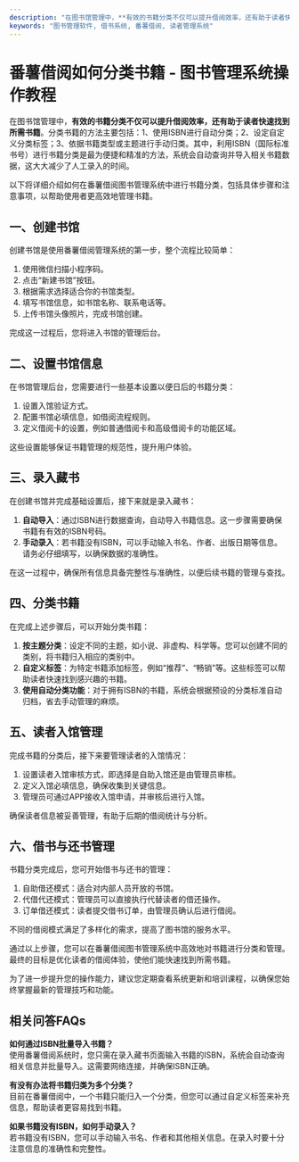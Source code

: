 ```yaml
---
description: "在图书馆管理中，**有效的书籍分类不仅可以提升借阅效率，还有助于读者快速找到所需书籍**。分类书籍的方法主要包括：1、使用ISBN进行自动分类；2、设定自定义分类标签；3、依据书籍类型或主题进行手动归类。其中，利用ISBN（国际标准书号）进行书籍分类是最为便捷和精准的方法，系统会自动查询并导入相关书籍数据，这大大减少了人工录入的时间。"
keywords: "图书管理软件, 借书系统, 番薯借阅, 读者管理系统"
---
```

# 番薯借阅如何分类书籍 - 图书管理系统操作教程

在图书馆管理中，**有效的书籍分类不仅可以提升借阅效率，还有助于读者快速找到所需书籍**。分类书籍的方法主要包括：1、使用ISBN进行自动分类；2、设定自定义分类标签；3、依据书籍类型或主题进行手动归类。其中，利用ISBN（国际标准书号）进行书籍分类是最为便捷和精准的方法，系统会自动查询并导入相关书籍数据，这大大减少了人工录入的时间。

以下将详细介绍如何在番薯借阅图书管理系统中进行书籍分类，包括具体步骤和注意事项，以帮助使用者更高效地管理书籍。

## **一、创建书馆**

创建书馆是使用番薯借阅管理系统的第一步，整个流程比较简单：

1. 使用微信扫描小程序码。
2. 点击“新建书馆”按钮。
3. 根据需求选择适合你的书馆类型。
4. 填写书馆信息，如书馆名称、联系电话等。
5. 上传书馆头像照片，完成书馆创建。

完成这一过程后，您将进入书馆的管理后台。

## **二、设置书馆信息**

在书馆管理后台，您需要进行一些基本设置以便日后的书籍分类：

1. 设置入馆验证方式。
2. 配置书馆必填信息，如借阅流程规则。
3. 定义借阅卡的设置，例如普通借阅卡和高级借阅卡的功能区域。

这些设置能够保证书籍管理的规范性，提升用户体验。

## **三、录入藏书**

在创建书馆并完成基础设置后，接下来就是录入藏书：

1. **自动导入**：通过ISBN进行数据查询，自动导入书籍信息。这一步骤需要确保书籍有有效的ISBN号码。
2. **手动录入**：若书籍没有ISBN，可以手动输入书名、作者、出版日期等信息。请务必仔细填写，以确保数据的准确性。

在这一过程中，确保所有信息具备完整性与准确性，以便后续书籍的管理与查找。

## **四、分类书籍**

在完成上述步骤后，可以开始分类书籍：

1. **按主题分类**：设定不同的主题，如小说、非虚构、科学等。您可以创建不同的类别，将书籍归入相应的类别中。
2. **自定义标签**：为特定书籍添加标签，例如“推荐”、“畅销”等。这些标签可以帮助读者快速找到感兴趣的书籍。
3. **使用自动分类功能**：对于拥有ISBN的书籍，系统会根据预设的分类标准自动归档，省去手动管理的麻烦。

## **五、读者入馆管理**

完成书籍的分类后，接下来要管理读者的入馆情况：

1. 设置读者入馆审核方式，即选择是自助入馆还是由管理员审核。
2. 定义入馆必填信息，确保收集到关键信息。
3. 管理员可通过APP接收入馆申请，并审核后进行入馆。

确保读者信息被妥善管理，有助于后期的借阅统计与分析。

## **六、借书与还书管理**

书籍分类完成后，您可开始借书与还书的管理：

1. 自助借还模式：适合对内部人员开放的书馆。
2. 代借代还模式：管理员可以直接执行代替读者的借还操作。
3. 订单借还模式：读者提交借书订单，由管理员确认后进行借阅。

不同的借阅模式满足了多样化的需求，提高了图书馆的服务水平。

通过以上步骤，您可以在番薯借阅图书管理系统中高效地对书籍进行分类和管理。最终的目标是优化读者的借阅体验，使他们能快速找到所需书籍。

为了进一步提升您的操作能力，建议您定期查看系统更新和培训课程，以确保您始终掌握最新的管理技巧和功能。

## 相关问答FAQs

**如何通过ISBN批量导入书籍？**  
使用番薯借阅系统时，您只需在录入藏书页面输入书籍的ISBN，系统会自动查询相关信息并批量导入。这需要网络连接，并确保ISBN正确。

**有没有办法将书籍归类为多个分类？**  
目前在番薯借阅中，一个书籍只能归入一个分类，但您可以通过自定义标签来补充信息，帮助读者更容易找到书籍。

**如果书籍没有ISBN，如何手动录入？**  
若书籍没有ISBN，您可以手动输入书名、作者和其他相关信息。在录入时要十分注意信息的准确性和完整性。
